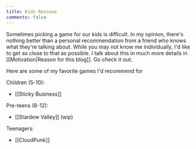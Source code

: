 ```yaml
---
title: Kids Reviews
comments: false
---
```

Sometimes picking a game for our kids is difficult. In my opinion, there's nothing better than a personal recommendation from a friend who knows what they're talking about. While you may not know me individually, I'd like to get as close to that as possible. I talk about this in much more details in [[Motivation|Reason for this blog]]. Go check it out. 

Here are some of my favorite games I'd recommend for

Children (5-10): 
- [[Sticky Business]]

Pre-teens (8-12):
- [[Stardew Valley]] (wip)

Teenagers:
- [[CloudPunk]]
